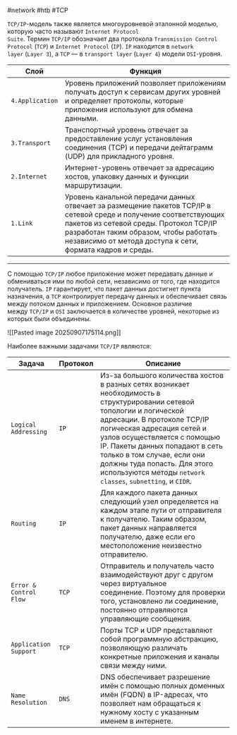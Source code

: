 #network #htb #TCP 

`TCP/IP`-модель также является многоуровневой эталонной моделью, которую часто называют `Internet Protocol Suite`. Термин `TCP/IP` обозначает два протокола `Transmission Control Protocol` (`TCP`) и `Internet Protocol` (`IP`). `IP` находится в `network layer` (`Layer 3`), а `TCP` — в `transport layer` (`Layer 4`) модели `OSI`-уровня.

|**Слой**|**Функция**|
|---|---|
|`4.Application`|Уровень приложений позволяет приложениям получать доступ к сервисам других уровней и определяет протоколы, которые приложения используют для обмена данными.|
|`3.Transport`|Транспортный уровень отвечает за предоставление услуг установления соединения (TCP) и передачи дейтаграмм (UDP) для прикладного уровня.|
|`2.Internet`|Интернет-уровень отвечает за адресацию хостов, упаковку данных и функции маршрутизации.|
|`1.Link`|Уровень канальной передачи данных отвечает за размещение пакетов TCP/IP в сетевой среде и получение соответствующих пакетов из сетевой среды. Протокол TCP/IP разработан таким образом, чтобы работать независимо от метода доступа к сети, формата кадров и среды.|

---

С помощью `TCP/IP` любое приложение может передавать данные и обмениваться ими по любой сети, независимо от того, где находится получатель. `IP` гарантирует, что пакет данных достигнет пункта назначения, а `TCP` контролирует передачу данных и обеспечивает связь между потоком данных и приложением. Основное различие между `TCP/IP` и `OSI` заключается в количестве уровней, некоторые из которых были объединены.

![[Pasted image 20250907175114.png]]

Наиболее важными задачами `TCP/IP` являются:

|**Задача**|**Протокол**|**Описание**|
|---|---|---|
|`Logical Addressing`|`IP`|Из-за большого количества хостов в разных сетях возникает необходимость в структурировании сетевой топологии и логической адресации. В протоколе TCP/IP логическая адресация сетей и узлов осуществляется с помощью IP. Пакеты данных попадают в сеть только в том случае, если они должны туда попасть. Для этого используются методы `network classes`, `subnetting`, и `CIDR`.|
|`Routing`|`IP`|Для каждого пакета данных следующий узел определяется на каждом этапе пути от отправителя к получателю. Таким образом, пакет данных направляется получателю, даже если его местоположение неизвестно отправителю.|
|`Error & Control Flow`|`TCP`|Отправитель и получатель часто взаимодействуют друг с другом через виртуальное соединение. Поэтому для проверки того, установлено ли соединение, постоянно отправляются управляющие сообщения.|
|`Application Support`|`TCP`|Порты TCP и UDP представляют собой программную абстракцию, позволяющую различать конкретные приложения и каналы связи между ними.|
|`Name Resolution`|`DNS`|DNS обеспечивает разрешение имён с помощью полных доменных имён (FQDN) в IP-адресах, что позволяет нам обращаться к нужному хосту с указанным именем в интернете.|
